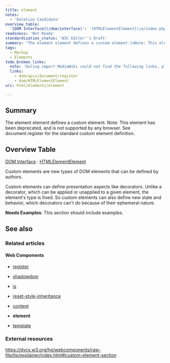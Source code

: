 ```yaml
---
title: element
notes:
  - 'Deletion Candidate'
overview_table:
  '[DOM Interface](/dom/interface)': '[HTMLElementElement](/w/index.php?title=dom/HTMLElementElement&action=edit&redlink=1)'
readiness: 'Not Ready'
standardization_status: 'W3C Editor''s Draft'
summary: "The element element defines a custom element.\nNote: This element has been deprecated, and is not supported by any browser. See document.register for the standard custom element definition.\n"
tags:
  - Markup
  - Elements
todo_broken_links:
  note: 'During import MediaWiki could not find the following links, please fix and adjust this list.'
  links:
    - dom/apis/document/register
    - dom/HTMLElementElement
uri: html/elements/element

---
```

## <span>Summary</span>

The element element defines a custom element. Note: This element has been deprecated, and is not supported by any browser. See document.register for the standard custom element definition.

## <span>Overview Table</span>

[DOM Interface](/dom/interface)
:   [HTMLElementElement](/w/index.php?title=dom/HTMLElementElement&action=edit&redlink=1)

Custom elements are new types of DOM elements that can be defined by authors.

Custom elements can define presentation aspects like decorators. Unlike a decorator, which can be applied or unapplied to a given element, the element's type is fixed. So custom elements can also define new state and behavior, which decorators can't do because of their ephemeral nature.

**Needs Examples**: This section should include examples.

## <span>See also</span>

### <span>Related articles</span>

#### <span>Web Components</span>

-   [register](/dom/Document/register)

-   [shadowdom](/dom/shadowdom)

-   [is](/html/attributes/is)

-   [reset-style-inheritance](/html/attributes/reset-style-inheritance)

-   [content](/html/elements/content)

-   **element**

-   [template](/html/elements/template)

### <span>External resources</span>

<https://dvcs.w3.org/hg/webcomponents/raw-file/tip/explainer/index.html#custom-element-section>